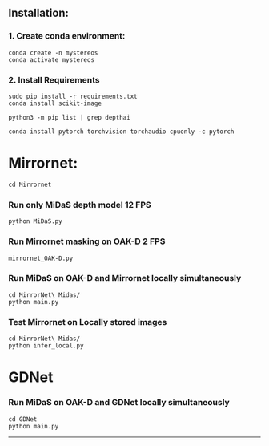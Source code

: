 ## **Installation:**
### 1. Create conda environment:
```
conda create -n mystereos
conda activate mystereos
```
### 2. Install Requirements
```
sudo pip install -r requirements.txt
conda install scikit-image

python3 -m pip list | grep depthai

conda install pytorch torchvision torchaudio cpuonly -c pytorch
```
<!-- pip install git+https://github.com/lucasb-eyer/pydensecrf.git
pip3 install -U scikit-learn
pip install blobconverter
pip install depthai
pip install opencv-python -->

# Mirrornet:
```
cd Mirrornet
```
### Run only MiDaS depth model 12 FPS

    python MiDaS.py

### Run Mirrornet masking on OAK-D 2 FPS

    mirrornet_OAK-D.py 

### Run MiDaS on OAK-D and Mirrornet locally simultaneously

    cd MirrorNet\ Midas/
    python main.py

### Test Mirrornet on Locally stored images

    cd MirrorNet\ Midas/
    python infer_local.py

# GDNet
### Run MiDaS on OAK-D and GDNet locally simultaneously

    cd GDNet
    python main.py

---
